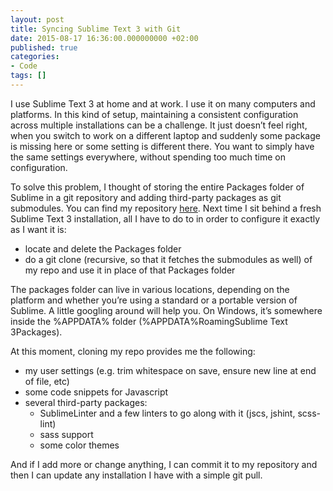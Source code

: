 ```yaml
---
layout: post
title: Syncing Sublime Text 3 with Git
date: 2015-08-17 16:36:00.000000000 +02:00
published: true
categories:
- Code
tags: []
---
```


I use Sublime Text 3 at home and at work. I use it on many computers and platforms. In this kind of setup, maintaining a consistent configuration across multiple installations can be a challenge. It just doesn’t feel right, when you switch to work on a different laptop and suddenly some package is missing here or some setting is different there. You want to simply have the same settings everywhere, without spending too much time on configuration.<!--more-->

To solve this problem, I thought of storing the entire Packages folder of Sublime in a git repository and adding third-party packages as git submodules. You can find my repository <a href="https://github.com/ngeor/sublime-packages">here</a>. Next time I sit behind a fresh Sublime Text 3 installation, all I have to do to in order to configure it exactly as I want it is:
<ul>
<li>locate and delete the Packages folder</li>
<li>do a git clone (recursive, so that it fetches the submodules as well) of my repo and use it in place of that Packages folder</li>
</ul>

The packages folder can live in various locations, depending on the platform and whether you’re using a standard or a portable version of Sublime. A little googling around will help you. On Windows, it’s somewhere inside the %APPDATA% folder (%APPDATA%RoamingSublime Text 3Packages).

At this moment, cloning my repo provides me the following:
<ul>
<li>my user settings (e.g. trim whitespace on save, ensure new line at end of file, etc)</li>
<li>some code snippets for Javascript</li>
<li>several third-party packages:
<ul>
<li>SublimeLinter and a few linters to go along with it (jscs, jshint, scss-lint)</li>
<li>sass support</li>
<li>some color themes</li>
</ul>
</li>
</ul>

And if I add more or change anything, I can commit it to my repository and then I can update any installation I have with a simple git pull.
